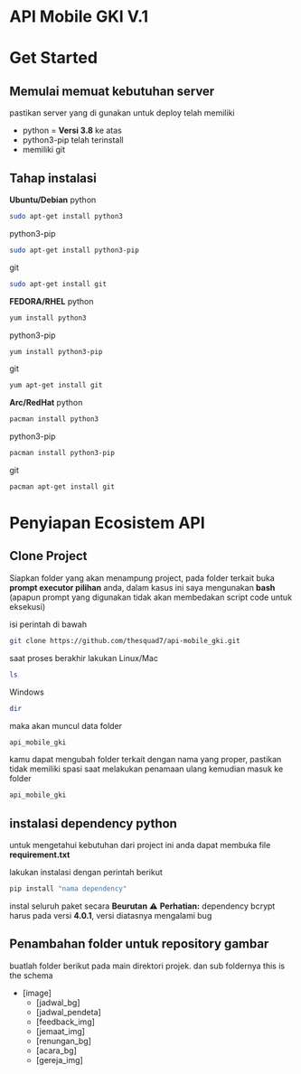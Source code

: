 # API Mobile GKI V.1

# Get Started
## Memulai memuat kebutuhan server
pastikan server yang di gunakan untuk deploy telah memiliki
 * python = **Versi 3.8** ke atas
 * python3-pip telah terinstall
 * memiliki git

## Tahap instalasi
**Ubuntu/Debian**
python 
```bash
sudo apt-get install python3
```
python3-pip
```bash
sudo apt-get install python3-pip
```
git
```bash
sudo apt-get install git
```

**FEDORA/RHEL** 
python
```bash
yum install python3
```
python3-pip
```bash
yum install python3-pip
```
git
```bash
yum apt-get install git
```
**Arc/RedHat** 
python
```bash
pacman install python3
```
python3-pip
```bash
pacman install python3-pip
```
git
```bash
pacman apt-get install git
```
# Penyiapan Ecosistem API

## Clone Project
Siapkan folder yang akan menampung project, pada folder terkait buka **prompt executor pilihan** anda,
dalam kasus ini saya mengunakan **bash** (apapun prompt yang digunakan tidak akan membedakan script code untuk eksekusi)

isi perintah di bawah

```bash
git clone https://github.com/thesquad7/api-mobile_gki.git
```
saat proses berakhir lakukan
Linux/Mac
```bash
ls
```
Windows
```bash
dir
```
maka akan muncul data folder
```bash
api_mobile_gki
```
kamu dapat mengubah folder terkait dengan nama yang proper, pastikan tidak memiliki spasi saat melakukan penamaan ulang
kemudian masuk ke folder
```bash
api_mobile_gki
```
## instalasi dependency python
untuk mengetahui kebutuhan dari project ini anda dapat membuka file **requirement.txt**

lakukan instalasi dengan perintah berikut
```bash
pip install "nama dependency"
```
instal seluruh paket secara **Beurutan**
⚠️ **Perhatian:** dependency bcrypt harus pada versi **4.0.1**, versi diatasnya mengalami bug

## Penambahan folder untuk repository gambar
buatlah folder berikut pada main direktori projek. dan sub foldernya
this is the schema
 * [image]
   * [jadwal_bg]
   * [jadwal_pendeta]
   * [feedback_img]
   * [jemaat_img]
   * [renungan_bg]
   * [acara_bg]
   * [gereja_img]
  


